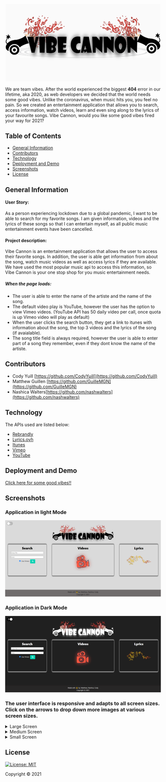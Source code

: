 <p align="center"> 
<img src="img/logo.png" alt= "vibe Cannon logo" width= "500px">
</p>

We are team vibes.  After the world experienced the biggest <b>404</b> error in our lifetime, aka  2020, as web developers we decided that the world needs some good vibes. Unlike the coronavirus, when music hits you, you feel no pain. So we created an entertainment application that allows you to search, access information, watch videos, learn and even sing along to the lyrics of your favourite songs. Vibe Cannon, would you like some good vibes fired your way for 2021?

## Table of Contents
* [General Information](#general-information)
* [Contributors](#contributors)
* [Technology](#technology)
* [Deployment and Demo](#deployment-and-demo)
* [Screenshots](#screenshots)
* [License](#license)

## General Information

#### User Story:
As a person experiencing lockdown due to a global pandemic, I want to be able to search for my favorite songs. I am given information, videos and the lyrics of these songs so that I can entertain myself, as all public music entertainment events have been cancelled.

#### Project description:
Vibe Cannon is an entertainment application that allows the user to access their favorite songs. In addition, the user is able get information from about the song, watch music videos as well as access lyrics if they are available. We have used the most popular music api to access this information, so Vibe Cannon is your one stop shop for you music entertainment needs.

##### When the page loads:
- The user is able to enter the name of the artiste and the name of the song.
- The default video play is YouTube, however the user has the option to view Vimeo videos. (YouTube API has 50 daily video per call, once quota is up Vimeo video will play as default)
- When the user clicks the search button, they get a link to itunes with information about the song, the top 3 videos and the lyrics of the song (if avaialable).
- The song title field is always required, however the user is able to enter part of a song they remember, even if they dont know the name of the artiste.


## Contributors
*  Cody Yuill [https://github.com/CodyYuill](https://github.com/CodyYuill)
*  Matthew Guillen [https://github.com/GuilleMGN](https://github.com/GuilleMGN)
*  Nashica Walters[https://github.com/nashwalters](https://github.com/nashwalters)

## Technology

The APIs used are listed below:

* [Rebrandly](https://developers.rebrandly.com/docs)
* [Lyrics.ovh](https://lyricsovh.docs.apiary.io/#)
* [Itunes](https://affiliate.itunes.apple.com/resources/documentation/itunes-store-web-service-search-api/)
* [Vimeo](https://developer.vimeo.com/)
* [YouTube](https://developers.google.com/youtube/)

## Deployment and Demo

[Click here for some good vibes!!](https://codyyuill.github.io/Vibe-Cannon/)

## Screenshots
### Application in light Mode
<img src="img/screencapture-light.png" alt= "app in light mode">

### Application in Dark Mode
<img src="img/screencapture-dark.png" alt= "app in dark mode">

### The user interface is responsive and adapts to all screen sizes. Click on the arrows to drop down more images at various screen sizes.

<details>
  <summary>Large Screen</summary>
  <img src="img/screencapture-1200px.png" alt= "screenshot of site at 1220px">
</details>
<details>
  <summary>Medium Screen</summary>
   <img src="img/screencapture-768px.png" alt= "screenshot of site at 768px">
</details>
<details>
  <summary>Small Screen</summary>
   <img src="img/screencapture-400px.png" alt= "screenshot of site at 400px">
</details>

## License 
[![License: MIT](https://img.shields.io/badge/License-MIT-yellow.svg)](https://opensource.org/licenses/MIT)

Copyright © 2021
